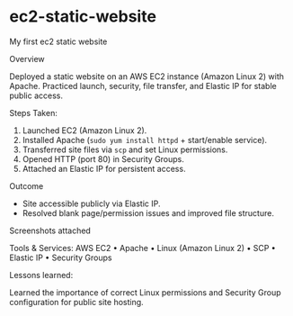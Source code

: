 # ec2-static-website
My first ec2 static website

Overview

Deployed a static website on an AWS EC2 instance (Amazon Linux 2) with Apache. Practiced launch, security, file transfer, and Elastic IP for stable public access.

 Steps Taken:
1. Launched EC2 (Amazon Linux 2).
2. Installed Apache (`sudo yum install httpd` + start/enable service).
3. Transferred site files via `scp` and set Linux permissions.
4. Opened HTTP (port 80) in Security Groups.
5. Attached an Elastic IP for persistent access. 

 Outcome
- Site accessible publicly via Elastic IP.
- Resolved blank page/permission issues and improved file structure.

Screenshots
attached 

Tools & Services:
AWS EC2 • Apache • Linux (Amazon Linux 2) • SCP • Elastic IP • Security Groups

Lessons learned:

Learned the importance of correct Linux permissions and Security Group configuration for public site hosting.
